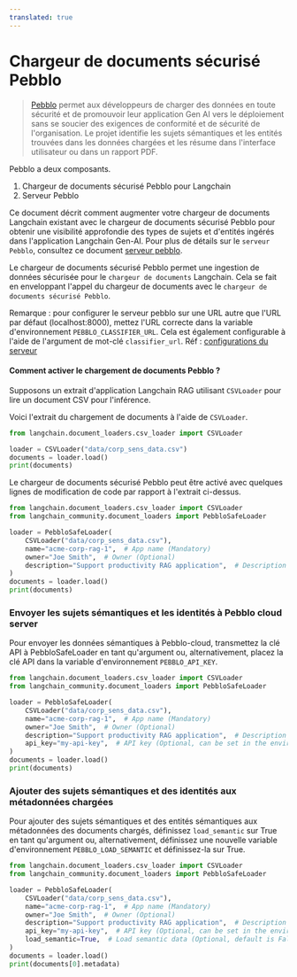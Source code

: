 ```yaml
---
translated: true
---
```


# Chargeur de documents sécurisé Pebblo

> [Pebblo](https://daxa-ai.github.io/pebblo/) permet aux développeurs de charger des données en toute sécurité et de promouvoir leur application Gen AI vers le déploiement sans se soucier des exigences de conformité et de sécurité de l'organisation. Le projet identifie les sujets sémantiques et les entités trouvées dans les données chargées et les résume dans l'interface utilisateur ou dans un rapport PDF.

Pebblo a deux composants.

1. Chargeur de documents sécurisé Pebblo pour Langchain
1. Serveur Pebblo

Ce document décrit comment augmenter votre chargeur de documents Langchain existant avec le chargeur de documents sécurisé Pebblo pour obtenir une visibilité approfondie des types de sujets et d'entités ingérés dans l'application Langchain Gen-AI. Pour plus de détails sur le `serveur Pebblo`, consultez ce document [serveur pebblo](https://daxa-ai.github.io/pebblo/daemon).

Le chargeur de documents sécurisé Pebblo permet une ingestion de données sécurisée pour le `chargeur de documents` Langchain. Cela se fait en enveloppant l'appel du chargeur de documents avec le `chargeur de documents sécurisé Pebblo`.

Remarque : pour configurer le serveur pebblo sur une URL autre que l'URL par défaut (localhost:8000), mettez l'URL correcte dans la variable d'environnement `PEBBLO_CLASSIFIER_URL`. Cela est également configurable à l'aide de l'argument de mot-clé `classifier_url`. Réf : [configurations du serveur](https://daxa-ai.github.io/pebblo/config)

#### Comment activer le chargement de documents Pebblo ?

Supposons un extrait d'application Langchain RAG utilisant `CSVLoader` pour lire un document CSV pour l'inférence.

Voici l'extrait du chargement de documents à l'aide de `CSVLoader`.

```python
from langchain.document_loaders.csv_loader import CSVLoader

loader = CSVLoader("data/corp_sens_data.csv")
documents = loader.load()
print(documents)
```

Le chargeur de documents sécurisé Pebblo peut être activé avec quelques lignes de modification de code par rapport à l'extrait ci-dessus.

```python
from langchain.document_loaders.csv_loader import CSVLoader
from langchain_community.document_loaders import PebbloSafeLoader

loader = PebbloSafeLoader(
    CSVLoader("data/corp_sens_data.csv"),
    name="acme-corp-rag-1",  # App name (Mandatory)
    owner="Joe Smith",  # Owner (Optional)
    description="Support productivity RAG application",  # Description (Optional)
)
documents = loader.load()
print(documents)
```

### Envoyer les sujets sémantiques et les identités à Pebblo cloud server

Pour envoyer les données sémantiques à Pebblo-cloud, transmettez la clé API à PebbloSafeLoader en tant qu'argument ou, alternativement, placez la clé API dans la variable d'environnement `PEBBLO_API_KEY`.

```python
from langchain.document_loaders.csv_loader import CSVLoader
from langchain_community.document_loaders import PebbloSafeLoader

loader = PebbloSafeLoader(
    CSVLoader("data/corp_sens_data.csv"),
    name="acme-corp-rag-1",  # App name (Mandatory)
    owner="Joe Smith",  # Owner (Optional)
    description="Support productivity RAG application",  # Description (Optional)
    api_key="my-api-key",  # API key (Optional, can be set in the environment variable PEBBLO_API_KEY)
)
documents = loader.load()
print(documents)
```

### Ajouter des sujets sémantiques et des identités aux métadonnées chargées

Pour ajouter des sujets sémantiques et des entités sémantiques aux métadonnées des documents chargés, définissez `load_semantic` sur True en tant qu'argument ou, alternativement, définissez une nouvelle variable d'environnement `PEBBLO_LOAD_SEMANTIC` et définissez-la sur True.

```python
from langchain.document_loaders.csv_loader import CSVLoader
from langchain_community.document_loaders import PebbloSafeLoader

loader = PebbloSafeLoader(
    CSVLoader("data/corp_sens_data.csv"),
    name="acme-corp-rag-1",  # App name (Mandatory)
    owner="Joe Smith",  # Owner (Optional)
    description="Support productivity RAG application",  # Description (Optional)
    api_key="my-api-key",  # API key (Optional, can be set in the environment variable PEBBLO_API_KEY)
    load_semantic=True,  # Load semantic data (Optional, default is False, can be set in the environment variable PEBBLO_LOAD_SEMANTIC)
)
documents = loader.load()
print(documents[0].metadata)
```
